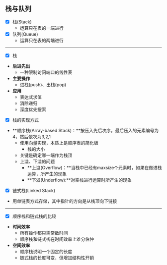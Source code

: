## 栈与队列
- [x] 栈(Stack)
  - 运算只在表的一端进行
- [x] 队列(Queue)
  - 运算只在表的两端进行
---

- [x] 栈
- **后进先出**
  - 一种限制访问端口的线性表
- **主要操作**
  - 进栈(push)、出栈(pop)
- **应用**
  - 表达式求值
  - 消除递归
  - 深度优先搜索
- [x] 栈的实现方式
- **顺序栈(Array-based Stack)：**按压入先后次序，最后压入的元素编号为4，然后依次为3,2,1
  - 使用向量实现，本质上是顺序表的简化版
    - 栈的大小
  - 关键是确定哪一端作为栈顶
  - 上溢、下溢的问题
    - **上溢(Overflow)：**当栈中已经有maxsize个元素时，如果在做进栈运算，所产生的现象
    - **下溢(Underflow):**对空栈进行运算时所产生的现象
- [x] 链式栈(Linked Stack)
- 用单链表方式存储，其中指针的方向是从栈顶向下链接
---

- [x] 顺序栈和链式栈的比较
- **时间效率**
  - 所有操作都只需常数时间
  - 顺序栈和链式栈在时间效率上难分伯仲
- **空间效率**
  - 顺序栈说明一个固定的长度
  - 链式栈的长度可变，但增加结构性开销
